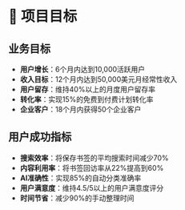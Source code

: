 # 🎯 项目目标

## 业务目标

- **用户增长**：6个月内达到10,000活跃用户
- **收入目标**：12个月内达到50,000美元月经常性收入
- **用户留存**：维持40%以上的月度用户留存率
- **转化率**：实现15%的免费到付费计划转化率
- **企业客户**：18个月内获得50个企业客户

## 用户成功指标

- **搜索效率**：将保存书签的平均搜索时间减少70%
- **内容利用率**：将书签回访率从22%提高到60%
- **AI准确性**：实现85%的自动分类准确率
- **用户满意度**：维持4.5/5以上的用户满意度评分
- **时间节省**：减少90%的手动整理时间

